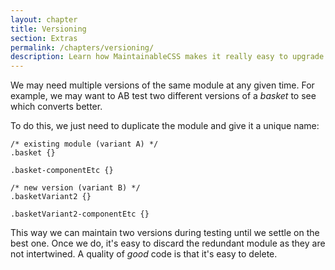 ```yaml
---
layout: chapter
title: Versioning
section: Extras
permalink: /chapters/versioning/
description: Learn how MaintainableCSS makes it really easy to upgrade and AB test modules for rapidly evolving websites.
---
```


We may need multiple versions of the same module at any given time. For example, we may want to AB test two different versions of a *basket* to see which converts better.

To do this, we just need to duplicate the module and give it a unique name:

	/* existing module (variant A) */
	.basket {}

	.basket-componentEtc {}

	/* new version (variant B) */
	.basketVariant2 {}

	.basketVariant2-componentEtc {}

This way we can maintain two versions during testing until we settle on the best one. Once we do, it's easy to discard the redundant module as they are not intertwined. A quality of *good* code is that it's easy to delete.